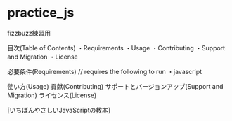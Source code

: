 # practice_js
fizzbuzz練習用


目次(Table of Contents)
・Requirements
・Usage
・Contributing
・Support and Migration
・License

必要条件(Requirements)
// requires the following to run
・javascript

使い方(Usage)
貢献(Contributing)
サポートとバージョンアップ(Support and Migration)
ライセンス(License)




[いちばんやさしいJavaScriptの教本]
